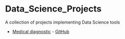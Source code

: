 # Data_Science_Projects
A collection of projects implementing Data Science tools

* [Medical diagnostic](http://nbviewer.jupyter.org/github/virginiemontes/Data_Science_Projects/blob/master/Medical_diagnostic.ipynb) - [GitHub](https://github.com/virginiemontes/Data_Science_Projects/blob/master/Medical_diagnostic.ipynb)
